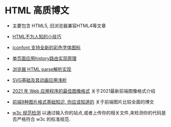 # HTML 高质博文
* 主要包含 HTML5, 旧浏览器兼容HTML4等文章

* [HTML不为人知的小技巧](https://markodenic.com/html-tips/)
* [iconfont 支持全新的彩色字体图标](https://zhuanlan.zhihu.com/p/377136770?utm_source=wechat_session&utm_medium=social&utm_oi=27714312470528&s_r=0) 
* [单页面应用history路由实现原理](https://cloud.tencent.com/developer/article/1653836)
* [浏览器 HTML parse解析实现](https://mp.weixin.qq.com/s/ku6yNZqIKH9wBSGbUdhW0A)
* [SVG基础及其动画应用浅析](https://mp.weixin.qq.com/s/y7ixXeUcyDkTMCpP9V9Ygw) 
* [2021 年 Web 应用程序的最佳图像格式](https://mp.weixin.qq.com/s/KQgp_4l0h3F9X5qDUHkkrQ) 关于2021最新前端图像格式介绍
* [前端9种图片格式基础知识, 你应该知道的](https://juejin.cn/post/7000154907156152327#comment) 关于前端图片比较全面的博文
* [w3c 规范检测](http://jigsaw.w3.org/css-validator/#validate_by_uri) 以通过输入你的站点,或者上传你的相关文件,来检测你的代码是否严格符合 w3c 的标准规范.